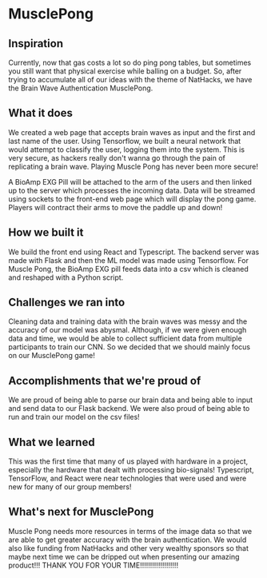 # MusclePong

## Inspiration
Currently, now that gas costs a lot so do ping pong tables, but sometimes you still want that physical exercise while balling on a budget. So, after trying to accumulate all of our ideas with the theme of NatHacks, we have the Brain Wave Authentication MusclePong.

## What it does
We created a web page that accepts brain waves as input and the first and last name of the user. Using Tensorflow, we built a neural network that would attempt to classify the user, logging them into the system. This is very secure, as hackers really don't wanna go through the pain of replicating a brain wave. Playing Muscle Pong has never been more secure!

A BioAmp EXG Pill will be attached to the arm of the users and then linked up to the server which processes the incoming data. Data will be streamed using sockets to the front-end web page which will display the pong game. Players will contract their arms to move the paddle up and down!

## How we built it
We build the front end using React and Typescript. The backend server was made with Flask and then the ML model was made using Tensorflow. For Muscle Pong, the BioAmp EXG pill feeds data into a csv which is cleaned and reshaped with a Python script.

## Challenges we ran into
Cleaning data and training data with the brain waves was messy and the accuracy of our model was abysmal. Although, if we were given enough data and time, we would be able to collect sufficient data from multiple participants to train our CNN. So we decided that we should mainly focus on our MusclePong game!

## Accomplishments that we're proud of
We are proud of being able to parse our brain data and being able to input and send data to our Flask backend. We were also proud of being able to run and train our model on the csv files!

## What we learned
This was the first time that many of us played with hardware in a project, especially the hardware that dealt with processing bio-signals! Typescript, TensorFlow, and React were near technologies that were used and were new for many of our group members!

## What's next for MusclePong
Muscle Pong needs more resources in terms of the image data so that we are able to get greater accuracy with the brain authentication. We would also like funding from NatHacks and other very wealthy sponsors so that maybe next time we can be dripped out when presenting our amazing product!!! THANK YOU FOR YOUR TIME!!!!!!!!!!!!!!!!!!!
